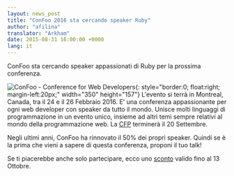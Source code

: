 ```yaml
---
layout: news_post
title: "ConFoo 2016 sta cercando speaker Ruby"
author: "afilina"
translator: "Arkham"
date: 2015-08-31 16:00:00 +0000
lang: it
---
```


ConFoo sta cercando speaker appassionati di Ruby per la prossima conferenza.

![ConFoo - Conference for Web Developers](https://confoo.ca/images/content/confoo-master.jpg){: style="border:0; float:right; margin-left:20px;" width="350" height="157"}
L'evento si terrà in Montreal, Canada, tra il 24 e il 26 Febbraio 2016. E' una
conferenza appassionante per ogni web developer con speaker da tutto il mondo.
Unisce molti linguaggi di programmazione in un evento unico, insieme ad altri
temi sempre relativi al mondo della programmazione web. La [CFP][1] terminerà
il 20 Settembre.

Negli ultimi anni, ConFoo ha rinnovato il 50% dei propri speaker. Quindi se è la
prima che vieni a sapere di questa conferenza, proponi il tuo talk!

Se ti piacerebbe anche solo partecipare, ecco uno [sconto][2] valido fino al 13
Ottobre.

[1]: https://confoo.ca/en/call-for-papers
[2]: https://confoo.ca/en/register
